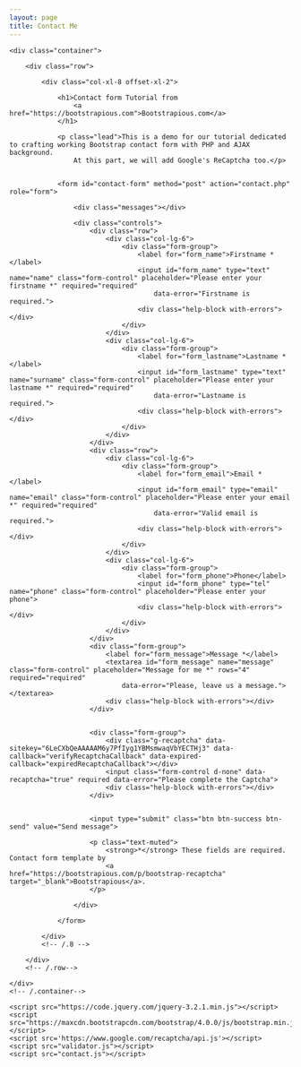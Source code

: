 ```yaml
---
layout: page
title: Contact Me
---
```


<html>

<head>
    <title>Contact Form Tutorial by Bootstrapious.com</title>
    <meta charset="UTF-8">
    <meta name="viewport" content="width=device-width, initial-scale=1.0">
    <link href="https://maxcdn.bootstrapcdn.com/bootstrap/4.0.0/css/bootstrap.min.css" rel="stylesheet">
    <link href='https://fonts.googleapis.com/css?family=Lato:300,400,500' rel='stylesheet' type='text/css'>
    <link href='custom.css' rel='stylesheet' type='text/css'>
</head>

<body>

    <div class="container">

        <div class="row">

            <div class="col-xl-8 offset-xl-2">

                <h1>Contact form Tutorial from
                    <a href="https://bootstrapious.com">Bootstrapious.com</a>
                </h1>

                <p class="lead">This is a demo for our tutorial dedicated to crafting working Bootstrap contact form with PHP and AJAX background.
                    At this part, we will add Google's ReCaptcha too.</p>


                <form id="contact-form" method="post" action="contact.php" role="form">

                    <div class="messages"></div>

                    <div class="controls">
                        <div class="row">
                            <div class="col-lg-6">
                                <div class="form-group">
                                    <label for="form_name">Firstname *</label>
                                    <input id="form_name" type="text" name="name" class="form-control" placeholder="Please enter your firstname *" required="required"
                                        data-error="Firstname is required.">
                                    <div class="help-block with-errors"></div>
                                </div>
                            </div>
                            <div class="col-lg-6">
                                <div class="form-group">
                                    <label for="form_lastname">Lastname *</label>
                                    <input id="form_lastname" type="text" name="surname" class="form-control" placeholder="Please enter your lastname *" required="required"
                                        data-error="Lastname is required.">
                                    <div class="help-block with-errors"></div>
                                </div>
                            </div>
                        </div>
                        <div class="row">
                            <div class="col-lg-6">
                                <div class="form-group">
                                    <label for="form_email">Email *</label>
                                    <input id="form_email" type="email" name="email" class="form-control" placeholder="Please enter your email *" required="required"
                                        data-error="Valid email is required.">
                                    <div class="help-block with-errors"></div>
                                </div>
                            </div>
                            <div class="col-lg-6">
                                <div class="form-group">
                                    <label for="form_phone">Phone</label>
                                    <input id="form_phone" type="tel" name="phone" class="form-control" placeholder="Please enter your phone">
                                    <div class="help-block with-errors"></div>
                                </div>
                            </div>
                        </div>
                        <div class="form-group">
                            <label for="form_message">Message *</label>
                            <textarea id="form_message" name="message" class="form-control" placeholder="Message for me *" rows="4" required="required"
                                data-error="Please, leave us a message."></textarea>
                            <div class="help-block with-errors"></div>
                        </div>


                        <div class="form-group">
                            <div class="g-recaptcha" data-sitekey="6LeCXbQeAAAAAM6y7PfIyg1YBMsmwaqVbYECTHj3" data-callback="verifyRecaptchaCallback" data-expired-callback="expiredRecaptchaCallback"></div>
                            <input class="form-control d-none" data-recaptcha="true" required data-error="Please complete the Captcha">
                            <div class="help-block with-errors"></div>
                        </div>


                        <input type="submit" class="btn btn-success btn-send" value="Send message">

                        <p class="text-muted">
                            <strong>*</strong> These fields are required. Contact form template by
                            <a href="https://bootstrapious.com/p/bootstrap-recaptcha" target="_blank">Bootstrapious</a>.
                        </p>

                    </div>

                </form>

            </div>
            <!-- /.8 -->

        </div>
        <!-- /.row-->

    </div>
    <!-- /.container-->

    <script src="https://code.jquery.com/jquery-3.2.1.min.js"></script>
    <script src="https://maxcdn.bootstrapcdn.com/bootstrap/4.0.0/js/bootstrap.min.js"></script>
    <script src='https://www.google.com/recaptcha/api.js'></script>
    <script src="validator.js"></script>
    <script src="contact.js"></script>
</body>

</html>



